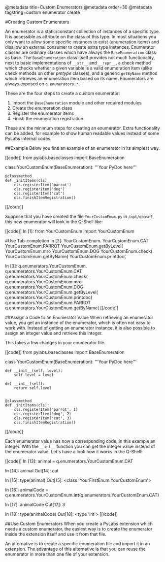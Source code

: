 @metadata title=Custom Enumerators
@metadata order=30
@metadata tagstring=custom enumerator create

#Creating Custom Enumerators

An enumerator is a static/constant collection of instances of a specific type. It is accessible as attribute on the class of this type. In most situations you only want to allow some specific instances to exist (enumeration items) and disallow an external consumer to create extra type instances.
Enumerator classes are ordinary classes which have always the `BaseEnumeration` class as base. The `BaseEnumeration` class itself provides not much functionality, next to basic implementations of `__str__` and `__repr__`, a check method which checks whether a given variable is a valid enumeration item (alike check methods on other _pmtype_ classes), and a generic `getByName` method which retrieves an enumeration item based on its name.
Enumerators are always exposed on `q.enumerators.*`.

These are the four steps to create a custom enumerator:

1. Import the `BaseEnumeration` module and other required modules
2. Create the enumeration class
3. Register the enumerator items
4. Finish the enumeration registration

These are the minimum steps for creating an enumerator. Extra functionality can be added, for example to show human readable values instead of some PyLabs internal codes.


##Example
Below you find an example of an enumerator in its simplest way.

[[code]]
from pylabs.baseclasses import BaseEnumeration

class YourCustomEnum(BaseEnumeration):
    '''Your PyDoc here'''
    
    @classmethod
    def _initItems(cls)
        cls.registerItem('parrot')
        cls.registerItem('dog')
        cls.registerItem('cat')
        cls.finishItemRegistration()
[[/code]]

Suppose that you have created the file `YourCustomEnum.py` in `/opt/qbase5`, this new enumerator will look in the Q-Shell like:


[[code]]
In [1]: from YourCustomEnum import YourCustomEnum
 
 
#Use Tab-completion
In [2]:  YourCustomEnum.
YourCustomEnum.CAT          YourCustomEnum.PARROT       YourCustomEnum.getByLevel(  YourCustomEnum.mro
YourCustomEnum.DOG          YourCustomEnum.check(       YourCustomEnum.getByName(   YourCustomEnum.printdoc(
 
In [3]:  q.enumerators.YourCustomEnum.
q.enumerators.YourCustomEnum.CAT          q.enumerators.YourCustomEnum.check(       q.enumerators.YourCustomEnum.mro
q.enumerators.YourCustomEnum.DOG          q.enumerators.YourCustomEnum.getByLevel(  q.enumerators.YourCustomEnum.printdoc(
q.enumerators.YourCustomEnum.PARROT       q.enumerators.YourCustomEnum.getByName(
[[/code]]


##Assign a Code to an Enumerator Value
When retrieving an enumerator value, you get an instance of the enumerator, which is often not easy to work with. 
Instead of getting an enumerator instance, it is also possible to assign an integer value and retrieve this integer.

This takes a few changes in your enumerator file.

[[code]]
from pylabs.baseclasses import BaseEnumeration

class YourCustomEnum(BaseEnumeration):
    '''Your PyDoc here'''

    def __init__(self, level):
        self.level = level

    def __int__(self):
        return self.level


    @classmethod
    def _initItems(cls):
        cls.registerItem('parrot', 1)
        cls.registerItem('dog', 2)
        cls.registerItem('cat', 3)
        cls.finishItemRegistration()
[[/code]]

Each enumerator value has now a corresponding code, in this example an integer. With the `__int__` function you can get the integer value instead of the enumerator value.
Let's have a look how it works in the Q-Shell:

[[code]]
In [13]: animal = q.enumerators.YourCustomEnum.CAT

In [14]: animal
Out[14]: cat

In [15]: type(animal)
Out[15]: <class 'YourFirstEnum.YourCustomEnum'>

In [16]: animalCode = q.enumerators.YourCustomEnum.__int__(q.enumerators.YourCustomEnum.CAT)

In [17]: animalCode
Out[17]: 3

In [18]: type(animalCode)
Out[18]: <type 'int'>
[[/code]]


##Use Custom Enumerators
When you create a PyLabs extension which needs a custom enumerator, the easiest way is to create the enumerator inside the extension itself and use it from that file.

An alternative is to create a specific enumeration file and import it in an extension. The advantage of this alternative is that you can reuse the enumerator in more than one file of your extension.

